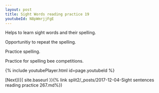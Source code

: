 ```yaml
---
layout: post
title: Sight Words reading practice 19
youtubeId: N8pWmrjjFgE
---
```

 
 
Helps to learn sight words and their spelling.

Opportunitiy to repeat the spelling. 

Practice spelling. 
 
Practice for spelling bee competitions. 
 
{% include youtubePlayer.html id=page.youtubeId %}
 
 

[Next]({{ site.baseurl }}{% link  split2/_posts/2017-12-04-Sight sentences reading practice 267.md%})
 
